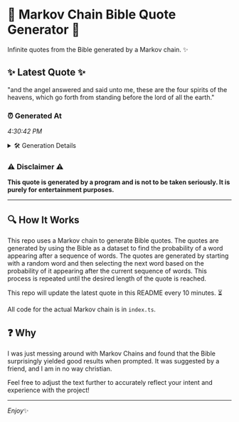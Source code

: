 # 📖 Markov Chain Bible Quote Generator 📖

Infinite quotes from the Bible generated by a Markov chain. ✨

## ✨ Latest Quote ✨
"and the angel answered and said unto me, these are the four spirits of the heavens, which go forth from standing before the lord of all the earth."

### ⏰ Generated At
*4:30:42 PM*

<details>
    <summary>🛠️ Generation Details</summary>
    <p>
        <strong>🌱 Seed:</strong> and<br>
        <strong>🔄 Iterations:</strong> 27<br>
        <strong>📜 Context History:</strong><br>[ and ]: the<br>[ and, the ]: angel<br>[ and, the, angel ]: answered<br>[ and, the, angel, answered ]: and<br>[ and, the, angel, answered, and ]: said<br>[ and, the, angel, answered, and, said ]: unto<br>[ the, angel, answered, and, said, unto ]: me,<br>[ angel, answered, and, said, unto, me, ]: these<br>[ answered, and, said, unto, me,, these ]: are<br>[ and, said, unto, me,, these, are ]: the<br>[ said, unto, me,, these, are, the ]: four<br>[ unto, me,, these, are, the, four ]: spirits<br>[ me,, these, are, the, four, spirits ]: of<br>[ these, are, the, four, spirits, of ]: the<br>[ are, the, four, spirits, of, the ]: heavens,<br>[ the, four, spirits, of, the, heavens, ]: which<br>[ four, spirits, of, the, heavens,, which ]: go<br>[ spirits, of, the, heavens,, which, go ]: forth<br>[ of, the, heavens,, which, go, forth ]: from<br>[ the, heavens,, which, go, forth, from ]: standing<br>[ heavens,, which, go, forth, from, standing ]: before<br>[ which, go, forth, from, standing, before ]: the<br>[ go, forth, from, standing, before, the ]: lord<br>[ forth, from, standing, before, the, lord ]: of<br>[ from, standing, before, the, lord, of ]: all<br>[ standing, before, the, lord, of, all ]: the<br>[ before, the, lord, of, all, the ]: earth.<br>
    </p>
</details>

### ⚠️ Disclaimer ⚠️
**This quote is generated by a program and is not to be taken seriously. It is purely for entertainment purposes.**

---

## 🔍 How It Works

This repo uses a Markov chain to generate Bible quotes. The quotes are generated by using the Bible as a dataset to find the probability of a word appearing after a sequence of words. The quotes are generated by starting with a random word and then selecting the next word based on the probability of it appearing after the current sequence of words. This process is repeated until the desired length of the quote is reached.

This repo will update the latest quote in this README every 10 minutes. ⏳

All code for the actual Markov chain is in `index.ts`.

## ❓ Why

I was just messing around with Markov Chains and found that the Bible surprisingly yielded good results when prompted. 
It was suggested by a friend, and I am in no way christian.

Feel free to adjust the text further to accurately reflect your intent and experience with the project!

---

*Enjoy*✨

